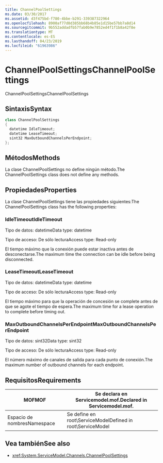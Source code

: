 ```yaml
---
title: ChannelPoolSettings
ms.date: 03/30/2017
ms.assetid: d3f475bd-f780-4bbe-b291-339387322964
ms.openlocfilehash: 8900af77d0d385bb68b4b85e1d15be57bb7a8d14
ms.sourcegitcommit: 9b552addadfb57fab0b9e7852ed4f1f1b8a42f8e
ms.translationtype: MT
ms.contentlocale: es-ES
ms.lasthandoff: 04/23/2019
ms.locfileid: "61963986"
---
```

# <a name="channelpoolsettings"></a><span data-ttu-id="a012a-102">ChannelPoolSettings</span><span class="sxs-lookup"><span data-stu-id="a012a-102">ChannelPoolSettings</span></span>
<span data-ttu-id="a012a-103">ChannelPoolSettings</span><span class="sxs-lookup"><span data-stu-id="a012a-103">ChannelPoolSettings</span></span>  
  
## <a name="syntax"></a><span data-ttu-id="a012a-104">Sintaxis</span><span class="sxs-lookup"><span data-stu-id="a012a-104">Syntax</span></span>  
  
```csharp
class ChannelPoolSettings  
{  
  datetime IdleTimeout;  
  datetime LeaseTimeout;  
  sint32 MaxOutboundChannelsPerEndpoint;  
};  
```  
  
## <a name="methods"></a><span data-ttu-id="a012a-105">Métodos</span><span class="sxs-lookup"><span data-stu-id="a012a-105">Methods</span></span>  
 <span data-ttu-id="a012a-106">La clase ChannelPoolSettings no define ningún método.</span><span class="sxs-lookup"><span data-stu-id="a012a-106">The ChannelPoolSettings class does not define any methods.</span></span>  
  
## <a name="properties"></a><span data-ttu-id="a012a-107">Propiedades</span><span class="sxs-lookup"><span data-stu-id="a012a-107">Properties</span></span>  
 <span data-ttu-id="a012a-108">La clase ChannelPoolSettings tiene las propiedades siguientes:</span><span class="sxs-lookup"><span data-stu-id="a012a-108">The ChannelPoolSettings class has the following properties:</span></span>  
  
### <a name="idletimeout"></a><span data-ttu-id="a012a-109">IdleTimeout</span><span class="sxs-lookup"><span data-stu-id="a012a-109">IdleTimeout</span></span>  
 <span data-ttu-id="a012a-110">Tipo de datos: datetime</span><span class="sxs-lookup"><span data-stu-id="a012a-110">Data type: datetime</span></span>  
  
 <span data-ttu-id="a012a-111">Tipo de acceso: De sólo lectura</span><span class="sxs-lookup"><span data-stu-id="a012a-111">Access type: Read-only</span></span>  
  
 <span data-ttu-id="a012a-112">El tiempo máximo que la conexión puede estar inactiva antes de desconectarse.</span><span class="sxs-lookup"><span data-stu-id="a012a-112">The maximum time the connection can be idle before being disconnected.</span></span>  
  
### <a name="leasetimeout"></a><span data-ttu-id="a012a-113">LeaseTimeout</span><span class="sxs-lookup"><span data-stu-id="a012a-113">LeaseTimeout</span></span>  
 <span data-ttu-id="a012a-114">Tipo de datos: datetime</span><span class="sxs-lookup"><span data-stu-id="a012a-114">Data type: datetime</span></span>  
  
 <span data-ttu-id="a012a-115">Tipo de acceso: De sólo lectura</span><span class="sxs-lookup"><span data-stu-id="a012a-115">Access type: Read-only</span></span>  
  
 <span data-ttu-id="a012a-116">El tiempo máximo para que la operación de concesión se complete antes de que se agote el tiempo de espera.</span><span class="sxs-lookup"><span data-stu-id="a012a-116">The maximum time for a lease operation to complete before timing out.</span></span>  
  
### <a name="maxoutboundchannelsperendpoint"></a><span data-ttu-id="a012a-117">MaxOutboundChannelsPerEndpoint</span><span class="sxs-lookup"><span data-stu-id="a012a-117">MaxOutboundChannelsPerEndpoint</span></span>  
 <span data-ttu-id="a012a-118">Tipo de datos: sint32</span><span class="sxs-lookup"><span data-stu-id="a012a-118">Data type: sint32</span></span>  
  
 <span data-ttu-id="a012a-119">Tipo de acceso: De sólo lectura</span><span class="sxs-lookup"><span data-stu-id="a012a-119">Access type: Read-only</span></span>  
  
 <span data-ttu-id="a012a-120">El número máximo de canales de salida para cada punto de conexión.</span><span class="sxs-lookup"><span data-stu-id="a012a-120">The maximum number of outbound channels for each endpoint.</span></span>  
  
## <a name="requirements"></a><span data-ttu-id="a012a-121">Requisitos</span><span class="sxs-lookup"><span data-stu-id="a012a-121">Requirements</span></span>  
  
|<span data-ttu-id="a012a-122">MOF</span><span class="sxs-lookup"><span data-stu-id="a012a-122">MOF</span></span>|<span data-ttu-id="a012a-123">Se declara en Servicemodel.mof.</span><span class="sxs-lookup"><span data-stu-id="a012a-123">Declared in Servicemodel.mof.</span></span>|  
|---------|-----------------------------------|  
|<span data-ttu-id="a012a-124">Espacio de nombres</span><span class="sxs-lookup"><span data-stu-id="a012a-124">Namespace</span></span>|<span data-ttu-id="a012a-125">Se define en root\ServiceModel</span><span class="sxs-lookup"><span data-stu-id="a012a-125">Defined in root\ServiceModel</span></span>|  
  
## <a name="see-also"></a><span data-ttu-id="a012a-126">Vea también</span><span class="sxs-lookup"><span data-stu-id="a012a-126">See also</span></span>

- <xref:System.ServiceModel.Channels.ChannelPoolSettings>
